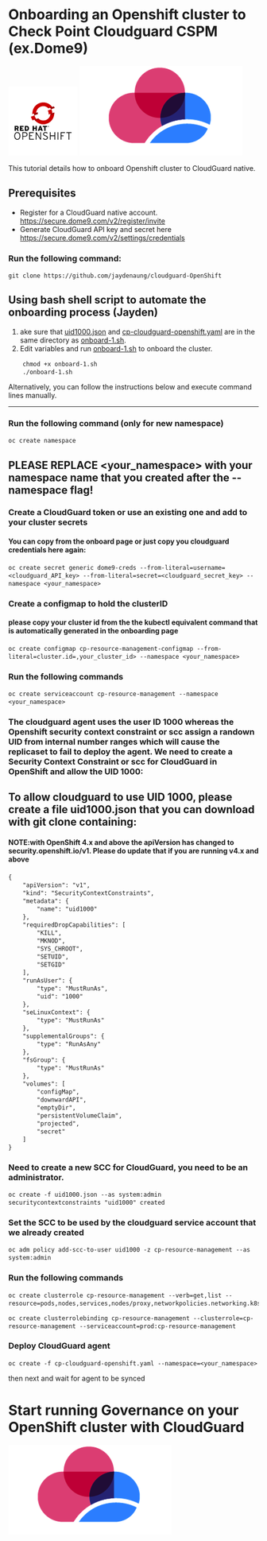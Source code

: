 # Onboarding an Openshift cluster to Check Point Cloudguard CSPM (ex.Dome9)

![header image](img/opens.png)                            ![header image](img/cg.png) 

This tutorial details how to onboard Openshift cluster to CloudGuard native. 

## Prerequisites 

* Register for a CloudGuard native account. https://secure.dome9.com/v2/register/invite
* Generate CloudGuard API key and secret here https://secure.dome9.com/v2/settings/credentials 


### Run the following command:
```
git clone https://github.com/jaydenaung/cloudguard-OpenShift
```

## Using bash shell script to automate the onboarding process (Jayden)


1. ake sure that [uid1000.json](uid1000.json) and [cp-cloudguard-openshift.yaml](cp-cloudguard-openshift.yaml) are in the same directory as [onboard-1.sh](onboard-1.sh). 
2. Edit variables and run [onboard-1.sh](onboard-1.sh) to onboard the cluster. 

```
    chmod +x onboard-1.sh
    ./onboard-1.sh
```

Alternatively, you can follow the instructions below and execute command lines manually. 

---

### Run the following command (only for new namespace)

```
oc create namespace
```

## PLEASE REPLACE <your_namespace> with your namespace name that you created after the --namespace flag!

### Create a CloudGuard token or use an existing one and add to your cluster secrets
#### You can copy from the onboard page or just copy you cloudguard credentials here again:

```
oc create secret generic dome9-creds --from-literal=username=<cloudguard_API_key> --from-literal=secret=<cloudguard_secret_key> --namespace <your_namespace>
```

### Create a configmap to hold the clusterID
#### please copy your cluster id from the the kubectl equivalent command that is automatically generated in the onboarding page

```
oc create configmap cp-resource-management-configmap --from-literal=cluster.id=,your_cluster_id> --namespace <your_namespace>
```

### Run the following commands

```
oc create serviceaccount cp-resource-management --namespace <your_namespace>
```

### The cloudguard agent uses the user ID 1000 whereas the Openshift security context constraint or scc assign a randown UID from internal number ranges which will cause the replicaset to fail to deploy the agent. We need to create a Security Context Constraint or scc for CloudGuard in OpenShift and allow the UID 1000:

## To allow cloudguard to use UID 1000, please create a file uid1000.json that you can download with git clone containing:

#### NOTE:with OpenShift 4.x and above the apiVersion has changed to security.openshift.io/v1. Please do update that if you are running v4.x and above

```
{
    "apiVersion": "v1",
    "kind": "SecurityContextConstraints",
    "metadata": {
        "name": "uid1000"
    },
    "requiredDropCapabilities": [
        "KILL",
        "MKNOD",
        "SYS_CHROOT",
        "SETUID",
        "SETGID"
    ],
    "runAsUser": {
        "type": "MustRunAs",
        "uid": "1000"
    },
    "seLinuxContext": {
        "type": "MustRunAs"
    },
    "supplementalGroups": {
        "type": "RunAsAny"
    },
    "fsGroup": {
        "type": "MustRunAs"
    },
    "volumes": [
        "configMap",
        "downwardAPI",
        "emptyDir",
        "persistentVolumeClaim",
        "projected",
        "secret"
    ]
}

```

### Need to create a new SCC for CloudGuard, you need to be an administrator.


```
oc create -f uid1000.json --as system:admin
securitycontextconstraints "uid1000" created

```


### Set the SCC to be used by the cloudguard service account that we already created 

```
oc adm policy add-scc-to-user uid1000 -z cp-resource-management --as system:admin
```

### Run the following commands

```
oc create clusterrole cp-resource-management --verb=get,list --resource=pods,nodes,services,nodes/proxy,networkpolicies.networking.k8s.io,ingresses.extensions,podsecuritypolicies,roles,rolebindings,clusterroles,clusterrolebindings,serviceaccounts,namespaces
```

```
oc create clusterrolebinding cp-resource-management --clusterrole=cp-resource-management --serviceaccount=prod:cp-resource-management
```


### Deploy CloudGuard agent

```
oc create -f cp-cloudguard-openshift.yaml --namespace=<your_namespace>
```

then next and wait for agent to be synced

# Start running Governance on your OpenShift cluster with CloudGuard

  
![header image](img/cg.png)  
